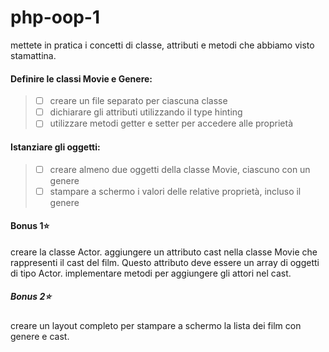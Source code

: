 # php-oop-1
mettete in pratica i concetti di classe, attributi e metodi che abbiamo visto stamattina.

#### Definire le classi Movie e Genere:
> - [ ] creare un file separato per ciascuna classe
> - [ ] dichiarare gli attributi utilizzando il type hinting
> - [ ] utilizzare metodi getter e setter per accedere alle proprietà

#### Istanziare gli oggetti:
> - [ ] creare almeno due oggetti della classe Movie, ciascuno con un genere
> - [ ] stampare a schermo i valori delle relative proprietà, incluso il genere

#### Bonus 1:star:
creare la classe Actor.
aggiungere un attributo cast nella classe Movie che rappresenti il cast del film. Questo attributo deve essere un array di oggetti di tipo Actor.
implementare metodi per aggiungere gli attori nel cast.

##### Bonus 2:star:
creare un layout completo per stampare a schermo la lista dei film con genere e cast.